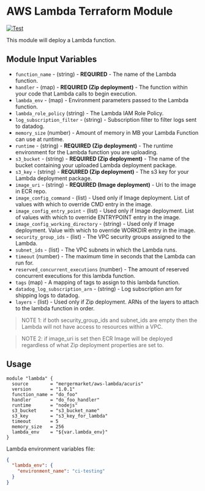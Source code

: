 # AWS Lambda Terraform Module

[![Test](https://github.com/mergermarket/terraform-acuris-aws-lambda/actions/workflows/test.yml/badge.svg)](https://github.com/mergermarket/terraform-acuris-aws-lambda/actions/workflows/test.yml)

This module will deploy a Lambda function.

## Module Input Variables

- `function_name` - (string) - **REQUIRED** - The name of the Lambda function.
- `handler` - (map) - **REQUIRED (Zip deployment)** - The function within your code that Lambda calls to begin execution.
- `lambda_env` - (map) - Environment parameters passed to the Lambda function.
- `lambda_role_policy` (string) - The Lambda IAM Role Policy.
- `log_subscription_filter` - (string) - Subscription filter to filter logs sent to datadog.
- `memory_size` (number) - Amount of memory in MB your Lambda Function can use at runtime.
- `runtime` - (string) - **REQUIRED (Zip deployment)** - The runtime environment for the Lambda function you are uploading.
- `s3_bucket` - (string) - **REQUIRED  (Zip deployment)** - The name of the bucket containing your uploaded Lambda deployment package.
- `s3_key` - (string) - **REQUIRED (Zip deployment)** - The s3 key for your Lambda deployment package.
- `image_uri` - (string) - **REQUIRED (Image deployment)** - Uri to the image in ECR repo.
- `image_config_command` - (list) - Used only if Image deployment. List of values with which to override CMD entry in the image.
- `image_config_entry_point` - (list) - Used only if Image deployment. List of values with which to override ENTRYPOINT entry in the image.
- `image_config_working_directory` - (string) - Used only if Image deployment. Value with which to override WORKDIR entry in the image.
- `security_group_ids` - (list) - The VPC security groups assigned to the Lambda.
- `subnet_ids` - (list) - The VPC subnets in which the Lambda runs.
- `timeout` (number) - The maximum time in seconds that the Lambda can run for.
- `reserved_concurrent_executions` (number) - The amount of reserved concurrent executions for this lambda function.
- `tags` (map) - A mapping of tags to assign to this lambda function.
- `datadog_log_subscription_arn` - (string) - Log subscription arn for shipping logs to datadog.
- `layers` - (list) - Used only if Zip deployment. ARNs of the layers to attach to the lambda function in order.

> NOTE 1: if both security_group_ids and subnet_ids are empty then the Lambda will not have access to resources within a VPC.

> NOTE 2: if image_uri is set then ECR Image will be deployed regardless of what Zip deployment properties are set to.

## Usage

```hcl
module "lambda" {
  source        = "mergermarket/aws-lambda/acuris"
  version       = "1.0.1"
  function_name = "do_foo"
  handler       = "do_foo_handler"
  runtime       = "nodejs"
  s3_bucket     = "s3_bucket_name"
  s3_key        = "s3_key_for_lambda"
  timeout       = 5
  memory_size   = 256
  lambda_env    = "${var.lambda_env}"
}
```
Lambda environment variables file:
```json
{
  "lambda_env": {
    "environment_name": "ci-testing"
  }
}
```
